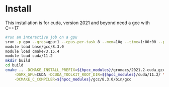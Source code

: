 # Install
This installation is for cuda, version 2021 and beyond need a gcc with C++17
```bash
#run an interactive job on a gpu
srun -p gpu --gres=gpu:1 --cpus-per-task 8 --mem=10g --time=1:00:00 --pty bash -l
module load base/gcc/8.3.0
module load cmake/3.15.4
module load cuda/11.2
mkdir build
cd build
cmake .. -DCMAKE_INSTALL_PREFIX=${hpcc_modules}/gromacs/2021.2-cuda_gcc-8.3.0 \
    -DGMX_GPU=CUDA -DCUDA_TOOLKIT_ROOT_DIR=${hpcc_modules}/cuda/11.2/ \
    -DCMAKE_C_COMPILER=${hpcc_modules}/gcc/8.3.0/bin/gcc
```
